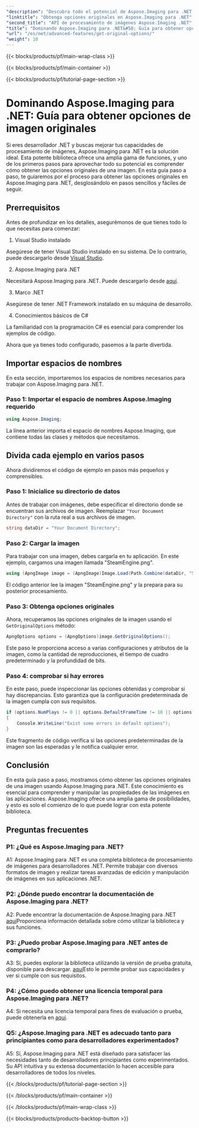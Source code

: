 ```yaml
---
"description": "Descubra todo el potencial de Aspose.Imaging para .NET con nuestra guía paso a paso para obtener opciones originales. Aprenda a trabajar con imágenes en sus aplicaciones .NET fácilmente."
"linktitle": "Obtenga opciones originales en Aspose.Imaging para .NET"
"second_title": "API de procesamiento de imágenes Aspose.Imaging .NET"
"title": "Dominando Aspose.Imaging para .NET&#58; Guía para obtener opciones de imagen originales"
"url": "/es/net/advanced-features/get-original-options/"
"weight": 10
---
```


{{< blocks/products/pf/main-wrap-class >}}

{{< blocks/products/pf/main-container >}}

{{< blocks/products/pf/tutorial-page-section >}}

# Dominando Aspose.Imaging para .NET: Guía para obtener opciones de imagen originales

Si eres desarrollador .NET y buscas mejorar tus capacidades de procesamiento de imágenes, Aspose.Imaging para .NET es la solución ideal. Esta potente biblioteca ofrece una amplia gama de funciones, y uno de los primeros pasos para aprovechar todo su potencial es comprender cómo obtener las opciones originales de una imagen. En esta guía paso a paso, te guiaremos por el proceso para obtener las opciones originales en Aspose.Imaging para .NET, desglosándolo en pasos sencillos y fáciles de seguir.

## Prerrequisitos

Antes de profundizar en los detalles, asegurémonos de que tienes todo lo que necesitas para comenzar:

1. Visual Studio instalado

Asegúrese de tener Visual Studio instalado en su sistema. De lo contrario, puede descargarlo desde [Visual Studio](https://visualstudio.microsoft.com/).

2. Aspose.Imaging para .NET

Necesitará Aspose.Imaging para .NET. Puede descargarlo desde [aquí](https://releases.aspose.com/imaging/net/).

3. Marco .NET

Asegúrese de tener .NET Framework instalado en su máquina de desarrollo.

4. Conocimientos básicos de C#

La familiaridad con la programación C# es esencial para comprender los ejemplos de código.

Ahora que ya tienes todo configurado, pasemos a la parte divertida.

## Importar espacios de nombres

En esta sección, importaremos los espacios de nombres necesarios para trabajar con Aspose.Imaging para .NET.

### Paso 1: Importar el espacio de nombres Aspose.Imaging requerido

```csharp
using Aspose.Imaging;
```

La línea anterior importa el espacio de nombres Aspose.Imaging, que contiene todas las clases y métodos que necesitamos.

## Divida cada ejemplo en varios pasos

Ahora dividiremos el código de ejemplo en pasos más pequeños y comprensibles.

### Paso 1: Inicialice su directorio de datos

Antes de trabajar con imágenes, debe especificar el directorio donde se encuentran sus archivos de imagen. Reemplazar `"Your Document Directory"` con la ruta real a sus archivos de imagen.

```csharp
string dataDir = "Your Document Directory";
```

### Paso 2: Cargar la imagen

Para trabajar con una imagen, debes cargarla en tu aplicación. En este ejemplo, cargamos una imagen llamada "SteamEngine.png".

```csharp
using (ApngImage image = (ApngImage)Image.Load(Path.Combine(dataDir, "SteamEngine.png")))
```

El código anterior lee la imagen "SteamEngine.png" y la prepara para su posterior procesamiento.

### Paso 3: Obtenga opciones originales

Ahora, recuperamos las opciones originales de la imagen usando el `GetOriginalOptions` método:

```csharp
ApngOptions options = (ApngOptions)image.GetOriginalOptions();
```

Este paso le proporciona acceso a varias configuraciones y atributos de la imagen, como la cantidad de reproducciones, el tiempo de cuadro predeterminado y la profundidad de bits.

### Paso 4: comprobar si hay errores

En este paso, puede inspeccionar las opciones obtenidas y comprobar si hay discrepancias. Esto garantiza que la configuración predeterminada de la imagen cumpla con sus requisitos.

```csharp
if (options.NumPlays != 0 || options.DefaultFrameTime != 10 || options.BitDepth != 8)
{
    Console.WriteLine("Exist some errors in default options");
}
```

Este fragmento de código verifica si las opciones predeterminadas de la imagen son las esperadas y le notifica cualquier error.

## Conclusión

En esta guía paso a paso, mostramos cómo obtener las opciones originales de una imagen usando Aspose.Imaging para .NET. Este conocimiento es esencial para comprender y manipular las propiedades de las imágenes en las aplicaciones. Aspose.Imaging ofrece una amplia gama de posibilidades, y esto es solo el comienzo de lo que puede lograr con esta potente biblioteca.

## Preguntas frecuentes

### P1: ¿Qué es Aspose.Imaging para .NET?

A1: Aspose.Imaging para .NET es una completa biblioteca de procesamiento de imágenes para desarrolladores .NET. Permite trabajar con diversos formatos de imagen y realizar tareas avanzadas de edición y manipulación de imágenes en sus aplicaciones .NET.

### P2: ¿Dónde puedo encontrar la documentación de Aspose.Imaging para .NET?

A2: Puede encontrar la documentación de Aspose.Imaging para .NET [aquí](https://reference.aspose.com/imaging/net/)Proporciona información detallada sobre cómo utilizar la biblioteca y sus funciones.

### P3: ¿Puedo probar Aspose.Imaging para .NET antes de comprarlo?

A3: Sí, puedes explorar la biblioteca utilizando la versión de prueba gratuita, disponible para descargar. [aquí](https://releases.aspose.com/)Esto le permite probar sus capacidades y ver si cumple con sus requisitos.

### P4: ¿Cómo puedo obtener una licencia temporal para Aspose.Imaging para .NET?

A4: Si necesita una licencia temporal para fines de evaluación o prueba, puede obtenerla en [aquí](https://purchase.aspose.com/temporary-license/).

### Q5: ¿Aspose.Imaging para .NET es adecuado tanto para principiantes como para desarrolladores experimentados?

A5: Sí, Aspose.Imaging para .NET está diseñado para satisfacer las necesidades tanto de desarrolladores principiantes como experimentados. Su API intuitiva y su extensa documentación lo hacen accesible para desarrolladores de todos los niveles.

{{< /blocks/products/pf/tutorial-page-section >}}

{{< /blocks/products/pf/main-container >}}

{{< /blocks/products/pf/main-wrap-class >}}

{{< blocks/products/products-backtop-button >}}